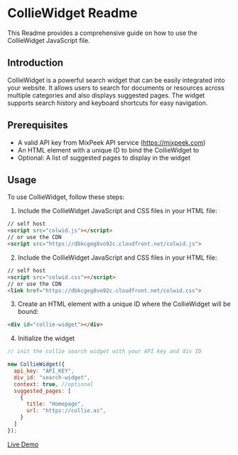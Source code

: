 # CollieWidget Readme

This Readme provides a comprehensive guide on how to use the CollieWidget JavaScript file.

## Introduction

CollieWidget is a powerful search widget that can be easily integrated into your website. It allows users to search for documents or resources across multiple categories and also displays suggested pages. The widget supports search history and keyboard shortcuts for easy navigation.

## Prerequisites

- A valid API key from MixPeek API service (https://mixpeek.com)
- An HTML element with a unique ID to bind the CollieWidget to
- Optional: A list of suggested pages to display in the widget

## Usage

To use CollieWidget, follow these steps:

1. Include the CollieWidget JavaScript and CSS files in your HTML file:

```html
// self host
<script src="colwid.js"></script>
// or use the CDN 
<script src="https://dbkcgeg8vo92c.cloudfront.net/colwid.js">
```

2. Include the CollieWidget JavaScript and CSS files in your HTML file:

```html
// self host
<script src="colwid.css"></script>
// or use the CDN 
<link href="https://dbkcgeg8vo92c.cloudfront.net/colwid.css">
```

3. Create an HTML element with a unique ID where the CollieWidget will be bound:

```html
<div id="collie-widget"></div>
```

4. Initialize the widget

```javascript
// init the collie search widget with your API key and div ID

new CollieWidget({
  api_key: "API_KEY",
  div_id: "search-widget",
  context: true, //optional
  suggested_pages: [
    {
      title: "Homepage",
      url: "https://collie.ai",
    }
  ]
});
```

[Live Demo](http://learn.mixpeek.com/)

